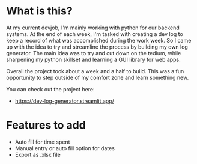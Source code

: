 # What is this? 

At my current devjob, I'm mainly working with python for our backend systems. At the end of each week, I'm tasked with creating a dev log to keep a record of what was accomplished during the work week. So I came up with the idea to try and streamline the process by building my own log generator. The main idea was to try and cut down on the tedium, while sharpening my python skillset and learning a GUI library for web apps. 

Overall the project took about a week and a half to build. This was a fun opportunity to step outside of my comfort zone and learn something new. 

You can check out the project here: 
- https://dev-log-generator.streamlit.app/


# Features to add

- Auto fill for time spent
- Manual entry or auto fill option for dates
- Export as .xlsx file 
